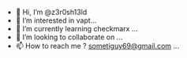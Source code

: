 - 👋 Hi, I’m @z3r0sh13ld
- 👀 I’m interested in vapt...
- 🌱 I’m currently learning checkmarx ...
- 💞️ I’m looking to collaborate on ...
- 📫 How to reach me ? sometiguy69@gmail.com ...

<!---
z3r0sh13ld/z3r0sh13ld is a ✨ special ✨ repository because its `README.md` (this file) appears on your GitHub profile.
You can click the Preview link to take a look at your changes.
--->
